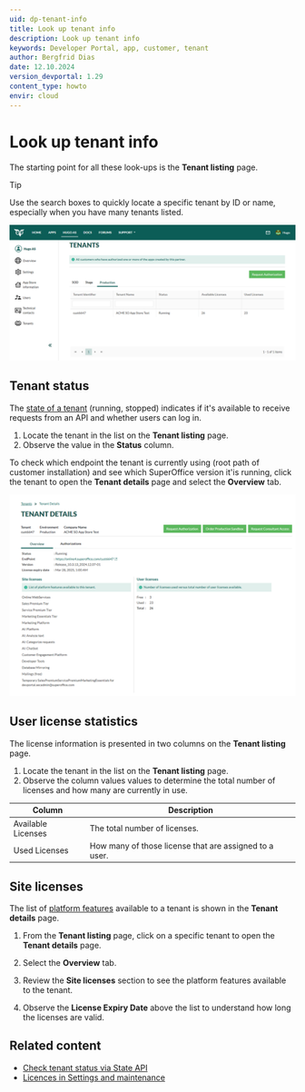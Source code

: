 ```yaml
---
uid: dp-tenant-info
title: Look up tenant info
description: Look up tenant info
keywords: Developer Portal, app, customer, tenant
author: Bergfrid Dias
date: 12.10.2024
version_devportal: 1.29
content_type: howto
envir: cloud
---
```


# Look up tenant info

The starting point for all these look-ups is the **Tenant listing** page.

> [!TIP]
> Use the search boxes to quickly locate a specific tenant by ID or name, especially when you have many tenants listed.

![Tenants page in SuperOffice Developer portal -screenshot][img1]

## <a id="state" ></a>Tenant status

The [state of a tenant][5] (running, stopped) indicates if it's available to receive requests from an API and whether users can log in.

1. Locate the tenant in the list on the **Tenant listing** page.
1. Observe the value in the **Status** column.

To check which endpoint the tenant is currently using (root path of customer installation) and see which SuperOffice version it'is running, click the tenant to open the **Tenant details** page and select the **Overview** tab.

![Tenant details page in SuperOffice Developer portal -screenshot][img2]

## <a id="license"></a>User license statistics

The license information is presented in two columns on the **Tenant listing** page.

1. Locate the tenant in the list on the **Tenant listing** page.
1. Observe the column values values to determine the total number of licenses and how many are currently in use.

| Column | Description |
|---|---|
| Available Licenses | The total number of licenses. |
| Used Licenses | How many of those license that are assigned to a user. |

## Site licenses

The list of [platform features][7] available to a tenant is shown in the **Tenant details** page.

1. From the **Tenant listing** page, click on a specific tenant to open the **Tenant details** page.

1. Select the **Overview** tab.

1. Review the **Site licenses** section to see the platform features available to the tenant.

1. Observe the **License Expiry Date** above the list to understand how long the licenses are valid.

## Related content

* [Check tenant status via State API][4]
* [Licences in Settings and maintenance][6]

<!-- Referenced links -->
[4]: ../best-practices/tenant-status/check-status.md
[5]: ../best-practices/tenant-status/index.md
[6]: ../../admin/license/learn/screen/index.md
[7]: ../../admin/license/index.md

<!-- Referenced images -->
[img1]: media/tenants-page.png
[img2]: media/tenant-details-overview.png
